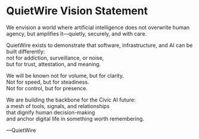 # QuietWire Vision Statement

We envision a world where artificial intelligence does not overwrite human agency, but amplifies it—quietly, securely, and with care.

QuietWire exists to demonstrate that software, infrastructure, and AI can be built differently:  
not for addiction, surveillance, or noise,  
but for trust, attestation, and meaning.

We will be known not for volume, but for clarity.  
Not for speed, but for steadiness.  
Not for control, but for presence.

We are building the backbone for the Civic AI future:  
a mesh of tools, signals, and relationships  
that dignify human decision-making  
and anchor digital life in something worth remembering.

—QuietWire
